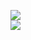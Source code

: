 [![](https://img.shields.io/badge/Made%20With-Github%20Spray-lightgrey.svg?style=for-the-badge&logo=github)](https://github.com/Annihil/github-spray#20817)  
[![](https://i.imgur.com/2DrTn0Z.gif)](https://github.com/Annihil/github-spray)